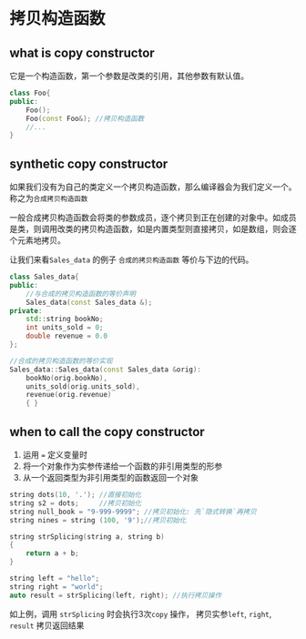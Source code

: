 # 拷贝构造函数 

## what is copy constructor

它是一个构造函数，第一个参数是改类的引用，其他参数有默认值。

```c++
class Foo{
public:
    Foo();
    Foo(const Foo&); //拷贝构造函数 
    //...
}
```

## synthetic copy constructor 

如果我们没有为自己的类定义一个拷贝构造函数，那么编译器会为我们定义一个。称之为`合成拷贝构造函数`

一般合成拷贝构造函数会将类的参数成员，逐个拷贝到正在创建的对象中。如成员是类，则调用改类的拷贝构造函数，如是内置类型则直接拷贝，如是数组，则会逐个元素地拷贝。

让我们来看`Sales_data` 的例子 `合成的拷贝构造函数` 等价与下边的代码。

```c++
class Sales_data{
public:
    //与合成的拷贝构造函数的等价声明
    Sales_data(const Sales_data &);
private:
    std::string bookNo;
    int units_sold = 0;
    double revenue = 0.0 
};

//合成的拷贝构造函数的等价实现
Sales_data::Sales_data(const Sales_data &orig):
    bookNo(orig.bookNo),
    units_sold(orig.units_sold),
    revenue(orig.revenue)
    { }
```



## when to call the copy constructor 


1. 运用 `=` 定义变量时
2. 将一个对象作为实参传递给一个函数的非引用类型的形参
3. 从一个返回类型为非引用类型的函数返回一个对象

```c++
string dots(10, '.'); //直接初始化
string s2 = dots;     //拷贝初始化
string null_book = "9-999-9999"; //拷贝初始化: 先`隐式转换`再拷贝
string nines = string (100, '9');//拷贝初始化
```

```c++ 
string strSplicing(string a, string b)
{
    return a + b; 
} 

string left = "hello";
string right = "world";
auto result = strSplicing(left, right); //执行拷贝操作
```
如上例，调用 `strSplicing` 时会执行3次`copy` 操作， 拷贝实参`left`, `right`, `result` 拷贝返回结果